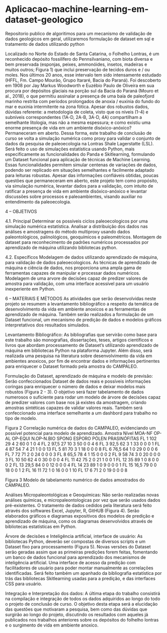 # Aplicacao-machine-learning-em-dataset-geologico
Repositorio publico de algoritimos para um mecanismo de validação de dados geologicos em geral, utilizaremos formulação de dataset em sql e tratamento de dados utilizando python


Localizado no Norte do Estado de Santa Catarina, o Folhelho Lontras, é um reconhecido depósito fossilífero do Pennsilvaniano, com biota diversa e bem preservada (esponjas, peixes, ammonóides, insetos, madeiras e muitos outros; Figura 1) que inclui preservação de tecidos duros e / ou moles. Nos últimos 20 anos, esse intervalo tem sido intensamente estudado (HFFL, Fm. Campo Mourão, Grupo Itararé, Bacia do Paraná). Foi descoberto em 1908 por Jay Markus Woodworth e Euzébio Paulo de Oliveira em sua procura por depósitos glaciais na porção sul da Bacia do Paraná (Mouro et al., 2018), o que permitiu assinalar a presença de uma baía de paleofjord marinho restrita com períodos prolongados de anoxia / euxinia do fundo do mar e euxinia intermitente na zona fótica. Apesar dos robustos dados, dúvidas referente:  a metodologia de coleta, visto que os níveis (1-4) e subníveis correspondentes (1A-D, 2A-B, 3A-D, 4A) compartilham a semelhante litologia, mas não a mesma espessura; e como existiu uma enorme presença de vida em um ambiente disóxico-anóxico? Permaneceram em aberto. Dessa forma, este trabalho de conclusão de curso se volta a simulação numérica como proxy para validar o conjunto de dados da pesquisa de paleoecologia na Lontras Shale Lagerstatte (LSL). Será feito o uso de simulações estatística usando Python, mais especificamente as funcionalidades do Panda e Skitlearning, formulando um Dataset funcional para aplicação de técnicas de Machine Learning. Essas funcionalidades permitem simular centenas de variações de dados, podendo ser replicado em situações semelhantes e facilmente adaptado para leituras robustas. Apesar das informações confiáveis obtidas, poucas questões que permaneceram em aberto, este projeto tem como propósito, via simulação numérica, levantar dados para a validação, com intuito de ratificar a presença de vida em ambiente disóxico-anóxico e levantar discussões sobre processos e paleoambientes, visando auxiliar no entendimento da paleoecologia.


4 – OBJETIVOS 

4.1. Principal
Determinar os possíveis ciclos paleoecologicos por uma simulação numérica estatística. Analisar a distribuição dos dados nas análises e amostragens do método multiproxy usando dados paleontológicos, palinológicos, geoquímicos e paleométricos. Montagem de dataset para reconhecimento de padrões numéricos processados por aprendizado de máquina utilizando bibliotecas python.

4.2. Específicos
Modelagem de dados utilizando aprendizado de máquina, para validação de dados paleoecologicos. As técnicas de aprendizado de máquina e ciência de dados, nos proporciona uma ampla gama de ferramentas capazes de manipular e processar dados numéricos.  Modelagem de uma arvore de decisões capaz de predizer valores de amostra para validação, com uma interface acessível para um usuário inexperiente em Python.

6 – MATERIAIS E MÉTODOS 
            As atividades que serão desenvolvidas neste projeto se resumem a levantamento bibliográfico a respeito da temática de desenvolvimento da vida em ambiente anoxicos e as ferramentas de aprendizado de máquina. Também serão realizados a formulação de um Dataset funcional, um mecanismo de predição de dados e modelos gráficos interpretativos dos resultados simulados.

Levantamento Bibliográfico: As bibliografias que servirão como base para este trabalho são monografias, dissertações, teses, artigos científicos e livros que abordam processamento de Dataset’s utilizando aprendizado de máquina em bibliotecas Python na plataforma Jupyter. Além disso, será realizada uma pesquisa na literatura sobre desenvolvimento da vida em ambientes anoxicos, por fim de encontrar dados e informações pertinentes para enriquecer o Dataset formado pela amostra do CAMPALEO.

Formulação do Dataset, aprendizado de máquina e modelo de previsão: Serão confeccionados Dataset de dados reais e possíveis informações coringas para enriquecer o número de dados e deixar modelos mais robustos (Figura 2 - 3). O objetivo será fazer tabelamento de dados numerosos o suficiente para rodar um modelo de árvore de decisões capaz de predizer valores com base nos já existes da amostragem, criando amostras sintéticas capazes de validar valores reais. Também será confeccionado uma interface semelhante a um dashbord para trabalho no tipo de modelo. 

Figura 2 Correlação numérica de dados do CAMPALEO, evidenciando um possível potencial para modelo de aprendizado.
Amostra	Nível	MOA-NF	OP-AL	OP-EQUI	N.OP-N.BIO	SPONG	ESPORO	PÓLEN	PRASINÓFITAS
FL 1	102	29	4	2	60	0	1	0	4
FL 2	97,5	27	10	3	50	0	0	4	6
FL 3	92,5	62	3	1	33	0	0	0	1
FL 4	87	54	7	4	21	1	0	0	13
FL 5	81	70	3	1	18	0	0	0	8
FL 6	76,5	64	1	0	29	0	0	0	6
FL 7	72	71	2	0	24	0	0	0	3
FL 8	65,5	78	4	1	15	0	0	0	2
FL 9	58	74	3	0	20	0	0	0	3
FL 10	50	62	4	0	30	0	0	0	4
FL 11	42	75	2	0	21	1	0	0	1
FL 12	35	89	1	0	8	0	0	0	2
FL 13	29,5	84	0	0	12	0	0	0	4
FL 14	23	89	1	0	9	0	0	0	1
FL 15	16,5	79	0	0	18	0	0	1	2
FL 16	11	72	1	0	16	0	0	1	10
FL 17	6	71	2	0	19	0	0	0	8

Figura 3 Modelo de tabelamento numérico de dados amostrados do CAMPALEO. 

Análises Micropaleontológicas e Geoquímicas: Não serão realizadas novas análises químicas, e micropaleontologicas por vez que serão usados dados pré-existentes. O tratamento de dados cedidos pela literatura será feito através dos softwares Excel, Jupyter, R, GitHUB (Figura 4). Serão elaborados gráficos e diagramas expositivos dos modelos de predição e aprendizado de máquina, como os diagramas desenvolvidos através de bibliotecas estatísticas em Python. 

Árvore de decisões e Inteligência artificial, interface de usuário: As bibliotecas Python, deverão ser compostas de diversos scripts e um Dataset fixo para processamento (Figura 5). Novas versões do Dataset serão geradas assim que as primeiras predições forem feitas, fomentando um banco de dados funcional para aprendizado dos mecanismos de inteligência artificial. Uma interface de acesso da predição com facilitadores de usuário para poder montar manualmente as correlações identificadas. Será feito também um apanhado da bibliografia estatística por trás das bibliotecas Skitlearning usadas para a predição, e das interfaces CSS para usuário. 

 


Integração e Interpretação dos dados: A última etapa do trabalho consistirá na compilação e integração de todos os dados adquiridos ao longo do todo o projeto de conclusão de curso. O objetivo desta etapa será a elucidação das questões que motivaram a pesquisa, bem como das dúvidas que surgirão ao longo do projeto, discutindo os resultados com aqueles já publicados nos trabalhos anteriores sobre os depósitos do folhelho lontras e o surgimento de vida em ambiente anoxico.
